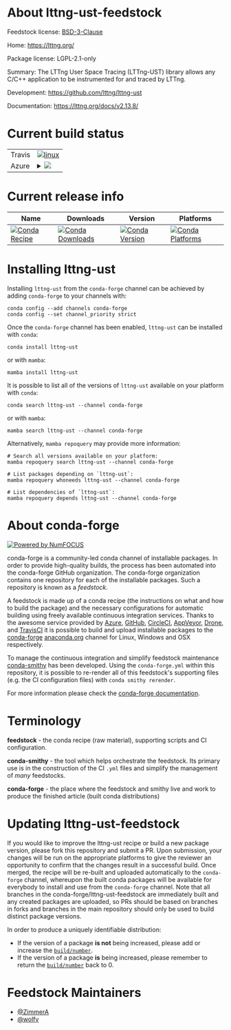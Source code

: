 About lttng-ust-feedstock
=========================

Feedstock license: [BSD-3-Clause](https://github.com/conda-forge/lttng-ust-feedstock/blob/main/LICENSE.txt)

Home: https://lttng.org/

Package license: LGPL-2.1-only

Summary: The LTTng User Space Tracing (LTTng-UST) library allows any C/C++ application to be instrumented for and traced by LTTng.

Development: https://github.com/lttng/lttng-ust

Documentation: https://lttng.org/docs/v2.13.8/

Current build status
====================


<table><tr>
    <td>Travis</td>
    <td>
      <a href="https://app.travis-ci.com/conda-forge/lttng-ust-feedstock">
        <img alt="linux" src="https://img.shields.io/travis/com/conda-forge/lttng-ust-feedstock/main.svg?label=Linux">
      </a>
    </td>
  </tr>
    
  <tr>
    <td>Azure</td>
    <td>
      <details>
        <summary>
          <a href="https://dev.azure.com/conda-forge/feedstock-builds/_build/latest?definitionId=10956&branchName=main">
            <img src="https://dev.azure.com/conda-forge/feedstock-builds/_apis/build/status/lttng-ust-feedstock?branchName=main">
          </a>
        </summary>
        <table>
          <thead><tr><th>Variant</th><th>Status</th></tr></thead>
          <tbody><tr>
              <td>linux_64</td>
              <td>
                <a href="https://dev.azure.com/conda-forge/feedstock-builds/_build/latest?definitionId=10956&branchName=main">
                  <img src="https://dev.azure.com/conda-forge/feedstock-builds/_apis/build/status/lttng-ust-feedstock?branchName=main&jobName=linux&configuration=linux%20linux_64_" alt="variant">
                </a>
              </td>
            </tr><tr>
              <td>linux_aarch64</td>
              <td>
                <a href="https://dev.azure.com/conda-forge/feedstock-builds/_build/latest?definitionId=10956&branchName=main">
                  <img src="https://dev.azure.com/conda-forge/feedstock-builds/_apis/build/status/lttng-ust-feedstock?branchName=main&jobName=linux&configuration=linux%20linux_aarch64_" alt="variant">
                </a>
              </td>
            </tr><tr>
              <td>linux_ppc64le</td>
              <td>
                <a href="https://dev.azure.com/conda-forge/feedstock-builds/_build/latest?definitionId=10956&branchName=main">
                  <img src="https://dev.azure.com/conda-forge/feedstock-builds/_apis/build/status/lttng-ust-feedstock?branchName=main&jobName=linux&configuration=linux%20linux_ppc64le_" alt="variant">
                </a>
              </td>
            </tr>
          </tbody>
        </table>
      </details>
    </td>
  </tr>
</table>

Current release info
====================

| Name | Downloads | Version | Platforms |
| --- | --- | --- | --- |
| [![Conda Recipe](https://img.shields.io/badge/recipe-lttng--ust-green.svg)](https://anaconda.org/conda-forge/lttng-ust) | [![Conda Downloads](https://img.shields.io/conda/dn/conda-forge/lttng-ust.svg)](https://anaconda.org/conda-forge/lttng-ust) | [![Conda Version](https://img.shields.io/conda/vn/conda-forge/lttng-ust.svg)](https://anaconda.org/conda-forge/lttng-ust) | [![Conda Platforms](https://img.shields.io/conda/pn/conda-forge/lttng-ust.svg)](https://anaconda.org/conda-forge/lttng-ust) |

Installing lttng-ust
====================

Installing `lttng-ust` from the `conda-forge` channel can be achieved by adding `conda-forge` to your channels with:

```
conda config --add channels conda-forge
conda config --set channel_priority strict
```

Once the `conda-forge` channel has been enabled, `lttng-ust` can be installed with `conda`:

```
conda install lttng-ust
```

or with `mamba`:

```
mamba install lttng-ust
```

It is possible to list all of the versions of `lttng-ust` available on your platform with `conda`:

```
conda search lttng-ust --channel conda-forge
```

or with `mamba`:

```
mamba search lttng-ust --channel conda-forge
```

Alternatively, `mamba repoquery` may provide more information:

```
# Search all versions available on your platform:
mamba repoquery search lttng-ust --channel conda-forge

# List packages depending on `lttng-ust`:
mamba repoquery whoneeds lttng-ust --channel conda-forge

# List dependencies of `lttng-ust`:
mamba repoquery depends lttng-ust --channel conda-forge
```


About conda-forge
=================

[![Powered by
NumFOCUS](https://img.shields.io/badge/powered%20by-NumFOCUS-orange.svg?style=flat&colorA=E1523D&colorB=007D8A)](https://numfocus.org)

conda-forge is a community-led conda channel of installable packages.
In order to provide high-quality builds, the process has been automated into the
conda-forge GitHub organization. The conda-forge organization contains one repository
for each of the installable packages. Such a repository is known as a *feedstock*.

A feedstock is made up of a conda recipe (the instructions on what and how to build
the package) and the necessary configurations for automatic building using freely
available continuous integration services. Thanks to the awesome service provided by
[Azure](https://azure.microsoft.com/en-us/services/devops/), [GitHub](https://github.com/),
[CircleCI](https://circleci.com/), [AppVeyor](https://www.appveyor.com/),
[Drone](https://cloud.drone.io/welcome), and [TravisCI](https://travis-ci.com/)
it is possible to build and upload installable packages to the
[conda-forge](https://anaconda.org/conda-forge) [anaconda.org](https://anaconda.org/)
channel for Linux, Windows and OSX respectively.

To manage the continuous integration and simplify feedstock maintenance
[conda-smithy](https://github.com/conda-forge/conda-smithy) has been developed.
Using the ``conda-forge.yml`` within this repository, it is possible to re-render all of
this feedstock's supporting files (e.g. the CI configuration files) with ``conda smithy rerender``.

For more information please check the [conda-forge documentation](https://conda-forge.org/docs/).

Terminology
===========

**feedstock** - the conda recipe (raw material), supporting scripts and CI configuration.

**conda-smithy** - the tool which helps orchestrate the feedstock.
                   Its primary use is in the construction of the CI ``.yml`` files
                   and simplify the management of *many* feedstocks.

**conda-forge** - the place where the feedstock and smithy live and work to
                  produce the finished article (built conda distributions)


Updating lttng-ust-feedstock
============================

If you would like to improve the lttng-ust recipe or build a new
package version, please fork this repository and submit a PR. Upon submission,
your changes will be run on the appropriate platforms to give the reviewer an
opportunity to confirm that the changes result in a successful build. Once
merged, the recipe will be re-built and uploaded automatically to the
`conda-forge` channel, whereupon the built conda packages will be available for
everybody to install and use from the `conda-forge` channel.
Note that all branches in the conda-forge/lttng-ust-feedstock are
immediately built and any created packages are uploaded, so PRs should be based
on branches in forks and branches in the main repository should only be used to
build distinct package versions.

In order to produce a uniquely identifiable distribution:
 * If the version of a package **is not** being increased, please add or increase
   the [``build/number``](https://docs.conda.io/projects/conda-build/en/latest/resources/define-metadata.html#build-number-and-string).
 * If the version of a package **is** being increased, please remember to return
   the [``build/number``](https://docs.conda.io/projects/conda-build/en/latest/resources/define-metadata.html#build-number-and-string)
   back to 0.

Feedstock Maintainers
=====================

* [@ZimmerA](https://github.com/ZimmerA/)
* [@wolfv](https://github.com/wolfv/)

